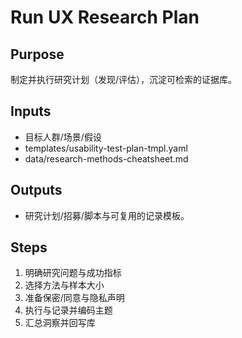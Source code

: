 # Run UX Research Plan

## Purpose

制定并执行研究计划（发现/评估），沉淀可检索的证据库。

## Inputs

- 目标人群/场景/假设
- templates/usability-test-plan-tmpl.yaml
- data/research-methods-cheatsheet.md

## Outputs

- 研究计划/招募/脚本与可复用的记录模板。

## Steps

1. 明确研究问题与成功指标
2. 选择方法与样本大小
3. 准备保密/同意与隐私声明
4. 执行与记录并编码主题
5. 汇总洞察并回写库
